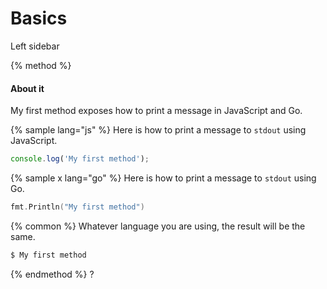 # Basics

Left sidebar

{% method %} 

#### About it

My first method exposes how to print a message in JavaScript and Go.

{% sample lang="js" %}
Here is how to print a message to `stdout` using JavaScript.

```js
console.log('My first method');
```

{% sample  x lang="go" %}
Here is how to print a message to `stdout` using Go.

```go
fmt.Println("My first method")
```

{% common %}
Whatever language you are using, the result will be the same.

```bash
$ My first method
```
{% endmethod %}
?